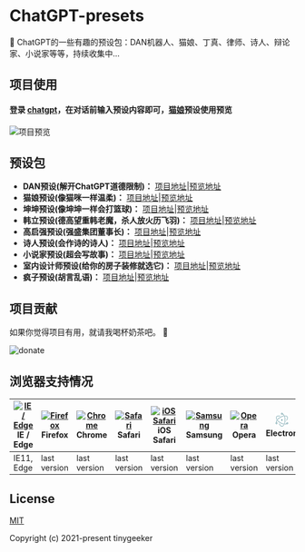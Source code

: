 # ChatGPT-presets
🌈 ChatGPT的一些有趣的预设包：DAN机器人、猫娘、丁真、律师、诗人、辩论家、小说家等等，持续收集中...

## 项目使用

#### 登录 [chatgpt](https://chat.openai.com/)，在对话前输入预设内容即可，[猫娘](https://raw.githubusercontent.com/tinygeeker/ChatGPT-presets/main/catgirl.txt)预设使用预览

![项目预览](https://tinygeeker.github.io/static/imgs/ChatGPT-presets/000.png)

## 预设包
- **DAN预设(解开ChatGPT道德限制)：** [项目地址](https://github.com/tinygeeker/ChatGPT-presets/blob/main/dan.txt)|[预览地址](https://raw.githubusercontent.com/tinygeeker/ChatGPT-presets/main/dan.txt)
- **猫娘预设(像猫咪一样温柔)：** [项目地址](https://github.com/tinygeeker/ChatGPT-presets/blob/main/catgirl.txt)|[预览地址](https://raw.githubusercontent.com/tinygeeker/ChatGPT-presets/main/catgirl.txt)
- **坤坤预设(像坤坤一样会打篮球)：** [项目地址](https://github.com/tinygeeker/ChatGPT-presets/blob/main/ikun.txt)|[预览地址](https://raw.githubusercontent.com/tinygeeker/ChatGPT-presets/main/ikun.txt)
- **韩立预设(德高望重韩老魔，杀人放火历飞羽)：** [项目地址](https://github.com/tinygeeker/ChatGPT-presets/blob/main/hanli.txt)|[预览地址](https://raw.githubusercontent.com/tinygeeker/ChatGPT-presets/main/hanli.txt)
- **高启强预设(强盛集团董事长)：** [项目地址](https://github.com/tinygeeker/ChatGPT-presets/blob/main/gaoqiqiang.txt)|[预览地址](https://raw.githubusercontent.com/tinygeeker/ChatGPT-presets/main/gaoqiqiang.txt)
- **诗人预设(会作诗的诗人)：** [项目地址](https://github.com/tinygeeker/ChatGPT-presets/blob/main/poet.txt)|[预览地址](https://raw.githubusercontent.com/tinygeeker/ChatGPT-presets/main/poet.txt)
- **小说家预设(超会写故事)：** [项目地址](https://github.com/tinygeeker/ChatGPT-presets/blob/main/novelist.txt)|[预览地址](https://raw.githubusercontent.com/tinygeeker/ChatGPT-presets/main/novelist.txt)
- **室内设计师预设(给你的房子装修就选它)：** [项目地址](https://github.com/tinygeeker/ChatGPT-presets/blob/main/shineisheji.txt)|[预览地址](https://raw.githubusercontent.com/tinygeeker/ChatGPT-presets/main/shineisheji.txt)
- **疯子预设(胡言乱语)：** [项目地址](https://github.com/tinygeeker/ChatGPT-presets/blob/main/crazy.txt)|[预览地址](https://raw.githubusercontent.com/tinygeeker/ChatGPT-presets/main/crazy.txt)


## 项目贡献

如果你觉得项目有用，就请我喝杯奶茶吧。 :tropical_drink:

![donate](https://tinygeeker.github.io/static/imgs/my/pay/group.jpg)

## 浏览器支持情况

| [<img src="https://raw.githubusercontent.com/alrra/browser-logos/master/src/edge/edge_48x48.png" alt="IE / Edge" width="24px" height="24px" />](http://godban.github.io/browsers-support-badges/)<br/>IE / Edge | [<img src="https://raw.githubusercontent.com/alrra/browser-logos/master/src/firefox/firefox_48x48.png" alt="Firefox" width="24px" height="24px" />](http://godban.github.io/browsers-support-badges/)<br/>Firefox | [<img src="https://raw.githubusercontent.com/alrra/browser-logos/master/src/chrome/chrome_48x48.png" alt="Chrome" width="24px" height="24px" />](http://godban.github.io/browsers-support-badges/)<br/>Chrome | [<img src="https://raw.githubusercontent.com/alrra/browser-logos/master/src/safari/safari_48x48.png" alt="Safari" width="24px" height="24px" />](http://godban.github.io/browsers-support-badges/)<br/>Safari | [<img src="https://raw.githubusercontent.com/alrra/browser-logos/master/src/safari-ios/safari-ios_48x48.png" alt="iOS Safari" width="24px" height="24px" />](http://godban.github.io/browsers-support-badges/)<br/>iOS Safari | [<img src="https://raw.githubusercontent.com/alrra/browser-logos/master/src/samsung-internet/samsung-internet_48x48.png" alt="Samsung" width="24px" height="24px" />](http://godban.github.io/browsers-support-badges/)<br/>Samsung | [<img src="https://raw.githubusercontent.com/alrra/browser-logos/master/src/opera/opera_48x48.png" alt="Opera" width="24px" height="24px" />](http://godban.github.io/browsers-support-badges/)<br/>Opera | [<img src="https://raw.githubusercontent.com/alrra/browser-logos/master/src/electron/electron_48x48.png" alt="Electron" width="24px" height="24px" />](http://godban.github.io/browsers-support-badges/)<br/>Electron |
| --------- | --------- | --------- | --------- | --------- | --------- | --------- | --------- |
| IE11, Edge| last version| last version| last version| last version| last version| last version| last version

## License

[MIT](https://github.com/tinygeeker/ChatGPT-presets/blob/main/LICENSE)

Copyright (c) 2021-present tinygeeker